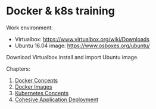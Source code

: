 # Docker & k8s training

Work environment:
* Virtualbox: https://www.virtualbox.org/wiki/Downloads
* Ubuntu 16.04 image: https://www.osboxes.org/ubuntu/

Download Virtualbox install and import Ubuntu image.

Chapters:
1. [Docker Concepts](Training/docker.md)
1. [Docker Images](Training/images.md)
1. [Kubernetes Concepts](Training/images.md)
1. [Cohesive Application Deployment](Training/appk8s.md)